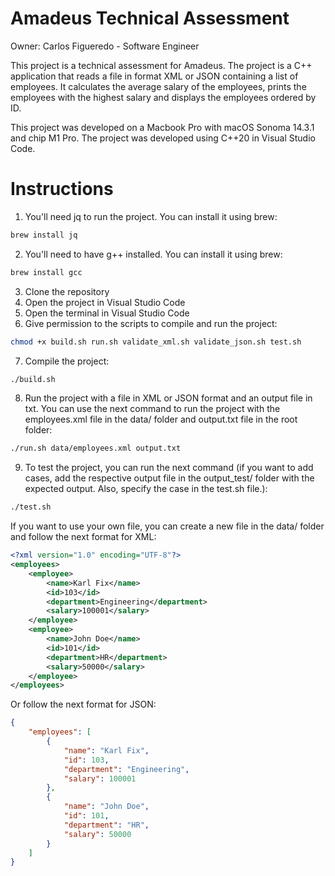# Amadeus Technical Assessment

Owner: Carlos Figueredo - Software Engineer

This project is a technical assessment for Amadeus. The project is a C++ application that reads a file in format XML or JSON containing a list of employees. It calculates the average salary of the employees, prints the employees with the highest salary and displays the employees ordered by ID.

This project was developed on a Macbook Pro with macOS Sonoma 14.3.1 and chip M1 Pro. The project was developed using C++20 in Visual Studio Code.

# Instructions

1. You'll need jq to run the project. You can install it using brew:
```bash
brew install jq
```
2. You'll need to have g++ installed. You can install it using brew:
```bash
brew install gcc
```
3. Clone the repository
4. Open the project in Visual Studio Code
5. Open the terminal in Visual Studio Code
6. Give permission to the scripts to compile and run the project:
```bash
chmod +x build.sh run.sh validate_xml.sh validate_json.sh test.sh
```

7. Compile the project:
```bash
./build.sh
```

8. Run the project with a file in XML or JSON format and an output file in txt. You can use the next command to run the project with the employees.xml file in the data/ folder and output.txt file in the root folder:
```bash
./run.sh data/employees.xml output.txt
```

9. To test the project, you can run the next command (if you want to add cases, add the respective output file in the output_test/ folder with the expected output. Also, specify the case in the test.sh file.):
```bash
./test.sh
```

If you want to use your own file, you can create a new file in the data/ folder and follow the next format for XML:
```xml
<?xml version="1.0" encoding="UTF-8"?>
<employees>
    <employee>
        <name>Karl Fix</name>
        <id>103</id>
        <department>Engineering</department>
        <salary>100001</salary>
    </employee>
    <employee>
        <name>John Doe</name>
        <id>101</id>
        <department>HR</department>
        <salary>50000</salary>
    </employee>
</employees>
```

Or follow the next format for JSON:
```json
{
    "employees": [
        {
            "name": "Karl Fix",
            "id": 103,
            "department": "Engineering",
            "salary": 100001
        },
        {
            "name": "John Doe",
            "id": 101,
            "department": "HR",
            "salary": 50000
        }
    ]
}
```
